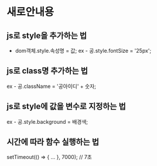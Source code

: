 # 새로안내용

## js로 style을 추가하는 법
  - dom객체.style.속성명 = 값;
ex - 공.style.fontSize = '25px';

## js로 class명 추가하는 법
ex - 공.className = '공아이디' + 숫자;

## js로 style에 값을 변수로 지정하는 법
ex - 공.style.background = 배경색;

## 시간에 따라 함수 실행하는 법
setTimeout(() => {
    ...
}, 7000); // 7초 
